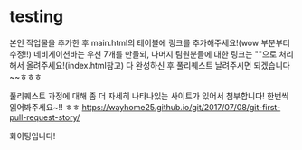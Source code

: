 # testing
본인 작업물을 추가한 후 main.html의 테이블에 링크를 추가해주세요!(wow 부분부터 수정!!)
네비게이션바는 우선 7개를 만들되, 나머지 팀원분들에 대한 링크는 ""으로 처리해서 올려주세요!(index.html참고)
다 완성하신 후 풀리퀘스트 날려주시면 되겠습니다~~ㅎㅎㅎ

풀리퀘스트 과정에 대해 좀 더 자세히 나타나있는 사이트가 있어서 첨부합니다! 한번씩 읽어봐주세요~!! ㅎㅎ
https://wayhome25.github.io/git/2017/07/08/git-first-pull-request-story/

화이팅입니다!
